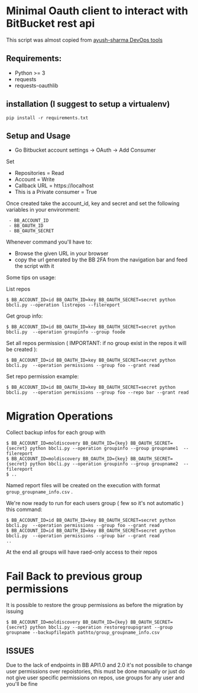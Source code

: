 # Minimal Oauth client to interact with BitBucket rest api

This script was almost copied from [ayush-sharma DevOps tools](https://github.com/ayush-sharma/infra_helpers)

## Requirements:

 - Python >= 3 
 - requests 
 - requests-oauthlib

## installation (I suggest to setup a virtualenv)

```
pip install -r requirements.txt 
```

## Setup and Usage

 - Go Bitbucket account settings -> OAuth -> Add Consumer
 
Set 

 - Repositories = Read
 - Account = Write
 - Callback URL = https://localhost 
 - This is a Private consumer = True

Once created take the account_id, key and secret and set the following variables in your environment:

```
 - BB_ACCOUNT_ID
 - BB_OAUTH_ID
 - BB_OAUTH_SECRET
```

Whenever command you'll have to:

 - Browse the given URL in your browser
 - copy the url generated by the BB 2FA from the navigation bar and feed the script with it

Some tips on usage:

List repos 

	$ BB_ACCOUNT_ID=id BB_OAUTH_ID=key BB_OAUTH_SECRET=secret python bbcli.py --operation listrepos --filereport 

Get group info: 

	$ BB_ACCOUNT_ID=id BB_OAUTH_ID=key BB_OAUTH_SECRET=secret python bbcli.py  --operation groupinfo --group foode

Set all repos permission ( IMPORTANT: if no group exist in the repos it will be created ): 

	$ BB_ACCOUNT_ID=id BB_OAUTH_ID=key BB_OAUTH_SECRET=secret python bbcli.py  --operation permissions --group foo --grant read

Set repo permission example: 

	$ BB_ACCOUNT_ID=id BB_OAUTH_ID=key BB_OAUTH_SECRET=secret python bbcli.py  --operation permissions --group foo --repo bar --grant read

# Migration Operations 

Collect backup infos for each group with

	$ BB_ACCOUNT_ID=moldiscovery BB_OAUTH_ID={key} BB_OAUTH_SECRET={secret} python bbcli.py --operation groupinfo --group groupname1  --filereport
	$ BB_ACCOUNT_ID=moldiscovery BB_OAUTH_ID={key} BB_OAUTH_SECRET={secret} python bbcli.py --operation groupinfo --group groupname2  --filereport
	$ .. 

Named report files will be created on the execution with format `group_groupname_info.csv` .

We're now ready to run for each users group ( few so it's not automatic ) this command: 

	$ BB_ACCOUNT_ID=id BB_OAUTH_ID=key BB_OAUTH_SECRET=secret python bbcli.py  --operation permissions --group foo --grant read
	$ BB_ACCOUNT_ID=id BB_OAUTH_ID=key BB_OAUTH_SECRET=secret python bbcli.py  --operation permissions --group bar --grant read
	..

At the end all groups will have raed-only access to their repos 

# Fail Back to previous group permissions

It is possible to restore the group permissions as before the migration by issuing

	$ BB_ACCOUNT_ID=moldiscovery BB_OAUTH_ID={key} BB_OAUTH_SECRET={secret} python bbcli.py --operation restoregroupsgrant --group groupname --backupfilepath pathto/group_groupname_info.csv

## ISSUES

Due to the lack of endpoints in BB API1.0 and 2.0 it's not possibile to change user permissions over repoistories, this must be done manually or just do 
not give user specific permissions on repos, use groups for any user and you'll be fine

 

